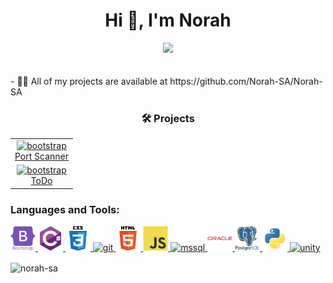 <h1 align="center">Hi 👋, I'm Norah</h1>

<div align="center">
  <img src = "https://user-images.githubusercontent.com/88266321/179405910-c027624d-520b-4353-9d40-352f0d452df7.gif" height="300" ">
</div>
<br><br>
- 👨‍💻 All of my projects are available at https://github.com/Norah-SA/Norah-SA
<h3 align="center">🛠️ Projects</h3>

 <table align="center">

  <tr>
    <td align="center"><a href="https://github.com/Norah-SA/Norah-SA/tree/master/Port%20Scanner"> <img src="https://user-images.githubusercontent.com/88266321/175103001-ee4b6221-47c9-425f-ba13-d5855a9fa14a.png" alt="bootstrap" width="100" height="100" /><br>Port Scanner</a> </td></tr>
    <tr>
    <td align="center"><a href="https://github.com/Norah-SA/Norah-SA/tree/master/ToDo"> <img src="https://user-images.githubusercontent.com/88266321/180992204-ebefc00a-267c-40da-a907-d0ea1efc1f48.png" alt="bootstrap" width="100" height="100" /><br>ToDo</a> </td></tr>
    </tr>


</table> 




<h3 align="left">Languages and Tools:</h3>
<p align="left"> <a href="https://getbootstrap.com" target="_blank" rel="noreferrer"> <img src="https://raw.githubusercontent.com/devicons/devicon/master/icons/bootstrap/bootstrap-plain-wordmark.svg" alt="bootstrap" width="40" height="40"/> </a> <a href="https://www.w3schools.com/cs/" target="_blank" rel="noreferrer"> <img src="https://raw.githubusercontent.com/devicons/devicon/master/icons/csharp/csharp-original.svg" alt="csharp" width="40" height="40"/> </a> <a href="https://www.w3schools.com/css/" target="_blank" rel="noreferrer"> <img src="https://raw.githubusercontent.com/devicons/devicon/master/icons/css3/css3-original-wordmark.svg" alt="css3" width="40" height="40"/> </a> <a href="https://git-scm.com/" target="_blank" rel="noreferrer"> <img src="https://www.vectorlogo.zone/logos/git-scm/git-scm-icon.svg" alt="git" width="40" height="40"/> </a> <a href="https://www.w3.org/html/" target="_blank" rel="noreferrer"> <img src="https://raw.githubusercontent.com/devicons/devicon/master/icons/html5/html5-original-wordmark.svg" alt="html5" width="40" height="40"/> </a> <a href="https://developer.mozilla.org/en-US/docs/Web/JavaScript" target="_blank" rel="noreferrer"> <img src="https://raw.githubusercontent.com/devicons/devicon/master/icons/javascript/javascript-original.svg" alt="javascript" width="40" height="40"/> </a> <a href="https://www.microsoft.com/en-us/sql-server" target="_blank" rel="noreferrer"> <img src="https://www.svgrepo.com/show/303229/microsoft-sql-server-logo.svg" alt="mssql" width="40" height="40"/> </a> <a href="https://www.oracle.com/" target="_blank" rel="noreferrer"> <img src="https://raw.githubusercontent.com/devicons/devicon/master/icons/oracle/oracle-original.svg" alt="oracle" width="40" height="40"/> </a> <a href="https://www.postgresql.org" target="_blank" rel="noreferrer"> <img src="https://raw.githubusercontent.com/devicons/devicon/master/icons/postgresql/postgresql-original-wordmark.svg" alt="postgresql" width="40" height="40"/> </a> <a href="https://www.python.org" target="_blank" rel="noreferrer"> <img src="https://raw.githubusercontent.com/devicons/devicon/master/icons/python/python-original.svg" alt="python" width="40" height="40"/> </a> <a href="https://unity.com/" target="_blank" rel="noreferrer"> <img src="https://www.vectorlogo.zone/logos/unity3d/unity3d-icon.svg" alt="unity" width="40" height="40"/> </a> </p>

<p><img align="center" src="https://github-readme-stats.vercel.app/api/top-langs?username=norah-sa&show_icons=true&locale=en&layout=compact" alt="norah-sa" /></p>



